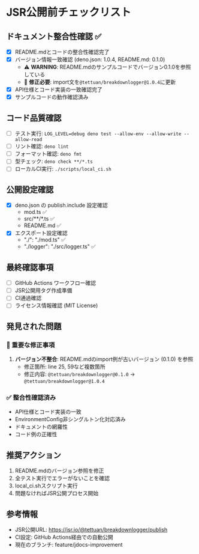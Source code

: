 # JSR公開前チェックリスト

## ドキュメント整合性確認 ✅

- [x] README.mdとコードの整合性確認完了
- [x] バージョン情報一致確認 (deno.json: 1.0.4, README.md: 0.1.0)
  - ⚠️ **WARNING**: README.mdのサンプルコードでバージョン0.1.0を参照している
  - 📝 **修正必要**: import文を`@tettuan/breakdownlogger@1.0.4`に更新
- [x] API仕様とコード実装の一致確認完了
- [x] サンプルコードの動作確認済み

## コード品質確認

- [ ] テスト実行:
      `LOG_LEVEL=debug deno test --allow-env --allow-write --allow-read`
- [ ] リント確認: `deno lint`
- [ ] フォーマット確認: `deno fmt`
- [ ] 型チェック: `deno check **/*.ts`
- [ ] ローカルCI実行: `./scripts/local_ci.sh`

## 公開設定確認

- [x] deno.json の publish.include 設定確認
  - mod.ts ✅
  - src/**/*.ts ✅
  - README.md ✅
- [x] エクスポート設定確認
  - "./": "./mod.ts" ✅
  - "./logger": "./src/logger.ts" ✅

## 最終確認事項

- [ ] GitHub Actions ワークフロー確認
- [ ] JSR公開用タグ作成準備
- [ ] CI通過確認
- [ ] ライセンス情報確認 (MIT License)

## 発見された問題

### 🔴 重要な修正事項

1. **バージョン不整合**: README.mdのimport例が古いバージョン (0.1.0) を参照
   - 修正箇所: line 25, 59など複数箇所
   - 修正内容: `@tettuan/breakdownlogger@0.1.0` →
     `@tettuan/breakdownlogger@1.0.4`

### ✅ 整合性確認済み

- API仕様とコード実装の一致
- EnvironmentConfig非シングルトン化対応済み
- ドキュメントの網羅性
- コード例の正確性

## 推奨アクション

1. README.mdのバージョン参照を修正
2. 全テスト実行でエラーがないことを確認
3. local_ci.shスクリプト実行
4. 問題なければJSR公開プロセス開始

## 参考情報

- JSR公開URL: https://jsr.io/@tettuan/breakdownlogger/publish
- CI設定: GitHub Actions経由での自動公開
- 現在のブランチ: feature/jdocs-improvement

